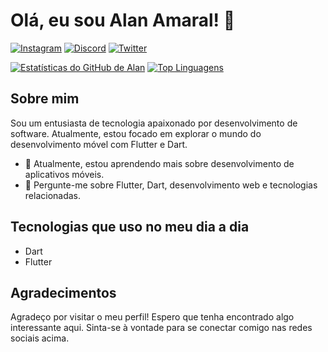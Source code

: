 # Olá, eu sou Alan Amaral! 👋

[![Instagram](https://img.shields.io/badge/Instagram-E4405F?style=for-the-badge&logo=instagram&logoColor=white)](https://instagram.com/alanvamaral)
[![Discord](https://img.shields.io/badge/Discord-7289DA?style=for-the-badge&logo=discord&logoColor=white)](https://discord.gg/2Yfhh4xQVv)
[![Twitter](https://img.shields.io/badge/Twitter-1DA1F2?style=for-the-badge&logo=twitter&logoColor=white)](https://twitter.com/alan7v)

[![Estatísticas do GitHub de Alan](https://github-readme-stats.vercel.app/api?username=alanvamaral&show_icons=true&theme=transparent)](https://github.com/alanvamaral) [![Top Linguagens](https://github-readme-stats.vercel.app/api/top-langs/?username=alanvamaral&layout=compact&theme=transparent)](https://github.com/alanvamaral)

## Sobre mim

Sou um entusiasta de tecnologia apaixonado por desenvolvimento de software. Atualmente, estou focado em explorar o mundo do desenvolvimento móvel com Flutter e Dart.

- 🌱 Atualmente, estou aprendendo mais sobre desenvolvimento de aplicativos móveis.
- 💬 Pergunte-me sobre Flutter, Dart, desenvolvimento web e tecnologias relacionadas.


## Tecnologias que uso no meu dia a dia

- Dart
- Flutter

## Agradecimentos

Agradeço por visitar o meu perfil! Espero que tenha encontrado algo interessante aqui. Sinta-se à vontade para se conectar comigo nas redes sociais acima.
